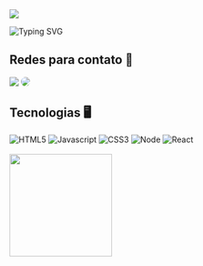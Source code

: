 <img src="https://rootstack.com/static/bbebd51712e30f92bd35b74d8d88d47b/Captura%20de%20pantalla%202023-10-20%20a%20la(s)%2016.26.01.jpg" />

![Typing SVG](https://readme-typing-svg.herokuapp.com?font=Roboto+Mono&pause=1000&vCenter=true&random=false&width=550&height="60&lines=Welcome,+everyone+<3)

## Redes para contato 📨
<div display: 'inline-block'> 
  <!-- <a href="https://www.instagram.com/erikarosah/" target="_blank"><img src="https://img.shields.io/badge/-Instagram-%23E4405F?style=for-the-badge&logo=instagram&logoColor=white"</a> -->
  <a href = "mailto:erikarosamg@gmail.com" target="_blank"> <img src="https://img.shields.io/badge/-Gmail-%23333?style=for-the-badge&logo=gmail&logoColor=white" target="_blank"></a>
  <a href="https://www.linkedin.com/in/erika-rosa-19a4361b1/" target="_blank"><img src="https://img.shields.io/badge/-LinkedIn-%230077B5?style=for-the-badge&logo=linkedin&logoColor=white" style="border-radius: 30px" target="_blank">
  </a>  
</div>

## Tecnologias 🖥
<div display: 'inline-block'>
    <img alt='HTML5' src='https://img.shields.io/badge/HTML5-E34F26?style=for-the-badge&logo=html5&logoColor=white'>
  <img alt='Javascript' src='https://img.shields.io/badge/JavaScript-yellow?style=for-the-badge&logo=javascript&logoColor=white'>
    <img alt='CSS3' src='https://img.shields.io/badge/CSS3-1572B6?style=for-the-badge&logo=css3&logoColor=white'>
    <img alt='Node' src='https://img.shields.io/badge/Node%20JS-green?style=for-the-badge&logoColor=white'>
  <img alt='React' src='https://img.shields.io/badge/React-blue?style=for-the-badge&logoColor=white'>
   <!--  <img alt='Typescript' src='https://img.shields.io/badge/TypeScript-007ACC?style=for-the-badge&logo=typescript&logoColor=white'> -->
</div>

<br>

<div>
  <img align="left" height="180em" src="https://github-readme-stats.vercel.app/api?username=erikarosah&show_icons=true&theme=dark&include_all_commits=true&count_private=true"/>
</div>
